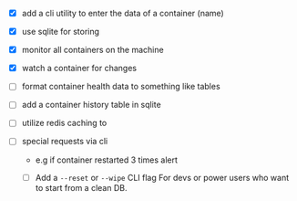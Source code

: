 - [x] add a cli utility to enter the data of a container (name)
- [x] use sqlite for storing

- [x] monitor all containers on the machine
- [x] watch a container for changes
- [ ] format container health data to something like tables
- [ ] add a container history table in sqlite
- [ ] utilize redis caching to 

- [ ] special requests via cli
    - e.g if container restarted 3 times alert
    - [ ] Add a `--reset` or `--wipe` CLI flag For devs or power users who want to start from a clean DB.


